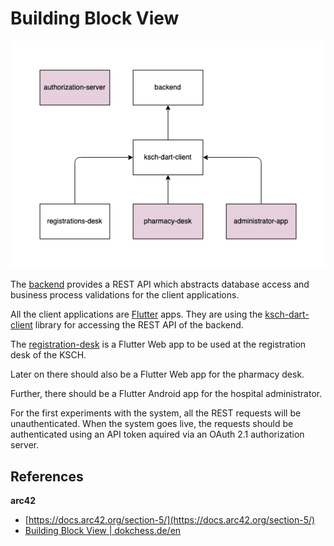 # Building Block View

![building blocks](img/building-blocks.drawio.png)

The [backend](https://github.com/ksch-workflows/backend) provides a REST API which abstracts database access and
business process validations for the client applications.

All the client applications are [Flutter](https://flutter.dev) apps.
They are using the [ksch-dart-client](https://github.com/ksch-workflows/ksch-dart-client) library for accessing the REST API
of the backend.

The [registration-desk](https://github.com/ksch-workflows/registration-desk) is a Flutter Web app to be used at the
registration desk of the KSCH.

Later on there should also be a Flutter Web app for the pharmacy desk.

Further, there should be a Flutter Android app for the hospital administrator.

For the first experiments with the system, all the REST requests will be unauthenticated.
When the system goes live, the requests should be authenticated using an
API token aquired via an OAuth 2.1 authorization server.

## References

**arc42**

- [https://docs.arc42.org/section-5/](https://docs.arc42.org/section-5/)
- [Building Block View | dokchess.de/en](https://www.dokchess.de/en/05_buildingblockview/)

